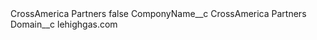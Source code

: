 <?xml version="1.0" encoding="UTF-8"?>
<CustomMetadata xmlns="http://soap.sforce.com/2006/04/metadata" xmlns:xsi="http://www.w3.org/2001/XMLSchema-instance" xmlns:xsd="http://www.w3.org/2001/XMLSchema">
    <label>CrossAmerica Partners</label>
    <protected>false</protected>
    <values>
        <field>ComponyName__c</field>
        <value xsi:type="xsd:string">CrossAmerica Partners</value>
    </values>
    <values>
        <field>Domain__c</field>
        <value xsi:type="xsd:string">lehighgas.com</value>
    </values>
</CustomMetadata>
